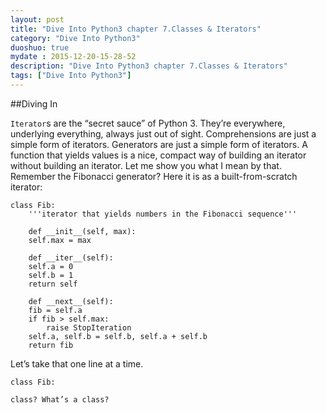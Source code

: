 ```yaml
---
layout: post
title: "Dive Into Python3 chapter 7.Classes & Iterators"
category: "Dive Into Python3"
duoshuo: true
mydate : 2015-12-20-15-28-52
description: "Dive Into Python3 chapter 7.Classes & Iterators"
tags: ["Dive Into Python3"]
---
```


##Diving In

`Iterator`s are the “secret sauce” of Python 3. They’re everywhere, underlying everything, always just out of sight. Comprehensions are just a simple form of iterators. Generators are just a simple form of iterators. A function that yields values is a nice, compact way of building an iterator without building an iterator. Let me show you what I mean by that.    
Remember the Fibonacci generator? Here it is as a built-from-scratch iterator:     

	class Fib:
	    '''iterator that yields numbers in the Fibonacci sequence'''

	    def __init__(self, max):
		self.max = max

	    def __iter__(self):
		self.a = 0
		self.b = 1
		return self

	    def __next__(self):
		fib = self.a
		if fib > self.max:
		    raise StopIteration
		self.a, self.b = self.b, self.a + self.b
		return fib


Let’s take that one line at a time.

	class Fib:

	class? What’s a class?


